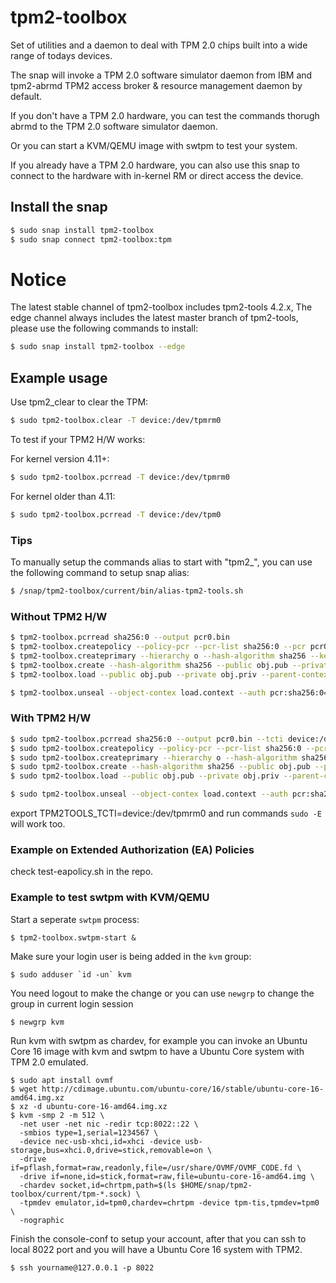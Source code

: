 # tpm2-toolbox

Set of utilities and a daemon to deal with TPM 2.0 chips built into a wide range of todays devices.

The snap will invoke a TPM 2.0 software simulator daemon from IBM and tpm2-abrmd TPM2 access broker & resource management daemon by default.

If you don't have a TPM 2.0 hardware, you can test the commands thorugh abrmd to the TPM 2.0 software simulator daemon.

Or you can start a KVM/QEMU image with swtpm to test your system.

If you already have a TPM 2.0 hardware, you can also use this snap to connect to the hardware with in-kernel RM or direct access the device.

## Install the snap

```bash
$ sudo snap install tpm2-toolbox
$ sudo snap connect tpm2-toolbox:tpm
```

# Notice

The latest stable channel of tpm2-toolbox includes tpm2-tools 4.2.x,
The edge channel always includes the latest master branch of tpm2-tools, please use the
following commands to install:

```bash
$ sudo snap install tpm2-toolbox --edge
```

## Example usage

Use tpm2_clear to clear the TPM:
```bash
$ sudo tpm2-toolbox.clear -T device:/dev/tpmrm0
```

To test if your TPM2 H/W works:

For kernel version 4.11+:
```bash
$ sudo tpm2-toolbox.pcrread -T device:/dev/tpmrm0
```

For kernel older than 4.11:
```bash
$ sudo tpm2-toolbox.pcrread -T device:/dev/tpm0
```

### Tips
To manually setup the commands alias to start with "tpm2_", you can use the following command to setup snap alias:

```bash
$ /snap/tpm2-toolbox/current/bin/alias-tpm2-tools.sh
```

### Without TPM2 H/W

```bash
$ tpm2-toolbox.pcrread sha256:0 --output pcr0.bin
$ tpm2-toolbox.createpolicy --policy-pcr --pcr-list sha256:0 --pcr pcr0.bin --policy policy.digest
$ tpm2-toolbox.createprimary --hierarchy o --hash-algorithm sha256 --key-algorithm rsa --key-context primary.context
$ tpm2-toolbox.create --hash-algorithm sha256 --public obj.pub --private obj.priv --parent-context primary.context --policy policy.digest --attributes 0x492 --sealing-input - <<< "MYSECRET"
$ tpm2-toolbox.load --public obj.pub --private obj.priv --parent-context primary.context --name load.name --key-context load.context

$ tpm2-toolbox.unseal --object-contex load.context --auth pcr:sha256:0=pcr0.bin
```

### With TPM2 H/W

```bash
$ sudo tpm2-toolbox.pcrread sha256:0 --output pcr0.bin --tcti device:/dev/tpmrm0
$ sudo tpm2-toolbox.createpolicy --policy-pcr --pcr-list sha256:0 --pcr pcr0.bin --policy policy.digest --tcti device:/dev/tpmrm0
$ sudo tpm2-toolbox.createprimary --hierarchy o --hash-algorithm sha256 --key-algorithm rsa --key-context primary.context --tcti device:/dev/tpmrm0
$ sudo tpm2-toolbox.create --hash-algorithm sha256 --public obj.pub --private obj.priv --parent-context primary.context --policy policy.digest --attributes 0x492 --sealing-input - <<< "MYROOTSECRET" --tcti device:/dev/tpmrm0
$ sudo tpm2-toolbox.load --public obj.pub --private obj.priv --parent-context primary.context --name load.name --key-context load.context --tcti device:/dev/tpmrm0

$ sudo tpm2-toolbox.unseal --object-contex load.context --auth pcr:sha256:0=pcr0.bin --tcti device:/dev/tpmrm0
```

export TPM2TOOLS_TCTI=device:/dev/tpmrm0 and run commands `sudo -E` will work too.

### Example on Extended Authorization (EA) Policies

check test-eapolicy.sh in the repo.

### Example to test swtpm with KVM/QEMU

Start a seperate `swtpm` process:
```
$ tpm2-toolbox.swtpm-start &
```

Make sure your login user is being added in the `kvm` group:
```
$ sudo adduser `id -un` kvm
```
You need logout to make the change or you can use `newgrp` to change the group in current login session
```
$ newgrp kvm
```

Run kvm with swtpm as chardev, for example you can invoke an Ubuntu Core 16 image
with kvm and swtpm to have a Ubuntu Core system with TPM 2.0 emulated.

```
$ sudo apt install ovmf
$ wget http://cdimage.ubuntu.com/ubuntu-core/16/stable/ubuntu-core-16-amd64.img.xz
$ xz -d ubuntu-core-16-amd64.img.xz
$ kvm -smp 2 -m 512 \
  -net user -net nic -redir tcp:8022::22 \
  -smbios type=1,serial=1234567 \
  -device nec-usb-xhci,id=xhci -device usb-storage,bus=xhci.0,drive=stick,removable=on \
  -drive if=pflash,format=raw,readonly,file=/usr/share/OVMF/OVMF_CODE.fd \
  -drive if=none,id=stick,format=raw,file=ubuntu-core-16-amd64.img \
  -chardev socket,id=chrtpm,path=$(ls $HOME/snap/tpm2-toolbox/current/tpm-*.sock) \
  -tpmdev emulator,id=tpm0,chardev=chrtpm -device tpm-tis,tpmdev=tpm0 \
  -nographic
```

Finish the console-conf to setup your account, after that you can ssh to local 8022 port
and you will have a Ubuntu Core 16 system with TPM2.
```
$ ssh yourname@127.0.0.1 -p 8022
```

